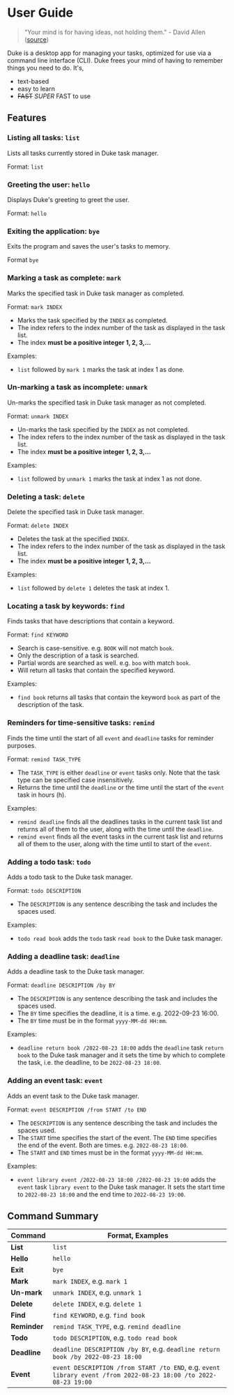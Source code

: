 # User Guide

> "Your mind is for having ideas, not holding them." - David Allen ([source](https://dansilvestre.com/productivity-quotes))

Duke is a desktop app for managing your tasks, optimized for use via a command
line interface (CLI). Duke frees your mind of having to remember things you need to do. It's,
* text-based
* easy to learn
* ~~FAST~~ _SUPER_ FAST to use

## Features 

### Listing all tasks: `list`

Lists all tasks currently stored in Duke task manager.

Format: `list`

### Greeting the user: `hello`

Displays Duke's greeting to greet the user.

Format: `hello`

### Exiting the application: `bye`

Exits the program and saves the user's tasks to memory.

Format `bye`

### Marking a task as complete: `mark`

Marks the specified task in Duke task manager as completed.

Format: `mark INDEX`

* Marks the task specified by the `INDEX` as completed.
* The index refers to the index number of the task as displayed in the task list.
* The index **must be a positive integer 1, 2, 3,...**

Examples:

* `list` followed by `mark 1` marks the task at index 1 as done.

### Un-marking a task as incomplete: `unmark`

Un-marks the specified task in Duke task manager as not completed.

Format: `unmark INDEX`

* Un-marks the task specified by the `INDEX` as not completed.
* The index refers to the index number of the task as displayed in the task list.
* The index **must be a positive integer 1, 2, 3,...**

Examples:

* `list` followed by `unmark 1` marks the task at index 1 as not done.

### Deleting a task: `delete`

Delete the specified task in Duke task manager.

Format: `delete INDEX`

* Deletes the task at the specified `INDEX`.
* The index refers to the index number of the task as displayed in the task list.
* The index **must be a positive integer 1, 2, 3,...**

Examples:

* `list` followed by `delete 1` deletes the task at index 1.

### Locating a task by keywords: `find`

Finds tasks that have descriptions that contain a keyword.

Format: `find KEYWORD`

* Search is case-sensitive. e.g. `BOOK` will not match `book`.
* Only the description of a task is searched.
* Partial words are searched as well. e.g. `boo` with match `book`.
* Will return all tasks that contain the specified keyword.

Examples:

* `find book` returns all tasks that contain the keyword `book` as part of
the description of the task.

### Reminders for time-sensitive tasks: `remind`

Finds the time until the start of all `event` and `deadline` tasks for
reminder purposes.

Format: `remind TASK_TYPE`

* The `TASK_TYPE` is either `deadline` or `event` tasks only. Note
that the task type can be specified case insensitively.
* Returns the time until the `deadline` or the time until
the start of the `event` task in hours (h).

Examples:

* `remind deadline` finds all the deadlines tasks in the current
task list and returns all of them to the user, along with the
time until the `deadline`.
* `remind event` finds all the event tasks in the current task list
and returns all of them to the user, along with the time until to
start of the `event`.

### Adding a todo task: `todo`

Adds a todo task to the Duke task manager.

Format: `todo DESCRIPTION`

* The `DESCRIPTION` is any sentence describing the task and 
includes the spaces used.

Examples:

* `todo read book` adds the `todo` task `read book` to the Duke task
manager.

### Adding a deadline task: `deadline`

Adds a deadline task to the Duke task manager.

Format: `deadline DESCRIPTION /by BY`

* The `DESCRIPTION` is any sentence describing the task and
includes the spaces used.
* The `BY` time specifies the deadline, it is a time. e.g. 2022-09-23 16:00.
* The `BY` time must be in the format `yyyy-MM-dd HH:mm`.

Examples:

* `deadline return book /2022-08-23 18:00` adds the `deadline` task
`return book` to the Duke task manager and it sets the time by which
to complete the task, i.e. the deadline, to be `2022-08-23 18:00`.

### Adding an event task: `event`

Adds an event task to the Duke task manager.

Format: `event DESCRIPTION /from START /to END`

* The `DESCRIPTION` is any sentence describing the task and 
includes the spaces used.
* The `START` time specifies the start of the event.
The `END` time specifies the end of the event. Both are
times. e.g. `2022-08-23 18:00`.
* The `START` and `END` times must be in the format `yyyy-MM-dd HH:mm`.


Examples:

* `event library event /2022-08-23 18:00 /2022-08-23 19:00` adds
the `event` task `library event` to the Duke task manager. It sets
the start time to `2022-08-23 18:00` and the end time to `2022-08-23 19:00`.

## Command Summary

| **Command**   | **Format, Examples**                                                                                            |
|---------------|-----------------------------------------------------------------------------------------------------------------|
| **List**      | `list`                                                                                                          |
| **Hello**     | `hello`                                                                                                         |
| **Exit**      | `bye`                                                                                                           |
| **Mark**      | `mark INDEX`, e.g. `mark 1`                                                                                     |
| **Un-mark**   | `unmark INDEX`, e.g. `unmark 1`                                                                                 |
| **Delete**    | `delete INDEX`, e.g. `delete 1`                                                                                 |
| **Find**      | `find KEYWORD`, e.g. `find book`                                                                                |
| **Reminder**  | `remind TASK_TYPE`, e.g. `remind deadline`                                                                      |
| **Todo**      | `todo DESCRIPTION`, e.g. `todo read book`                                                                       |
| **Deadline**  | `deadline DESCRIPTION /by BY`, e.g. `deadline return book /by 2022-08-23 18:00`                                 |
| **Event**     | `event DESCRIPTION /from START /to END`, e.g. `event library event /from 2022-08-23 18:00 /to 2022-08-23 19:00` |
